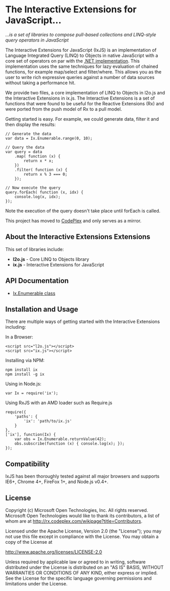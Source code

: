 # The Interactive Extensions for JavaScript... #
*...is a set of libraries to compose pull-based collections and LINQ-style query operators in JavaScript*

The Interactive Extensions for JavaScript (IxJS) is an implementation of Language Integrated Query (LINQ) to Objects in native JavaScript with a core set of operators on par with the [.NET implementation](http://msdn.microsoft.com/en-us/library/vstudio/bb397926.aspx).  This implementation uses the same techniques for lazy evaluation of chained functions, for example map/select and filter/where.  This allows you as the user to write rich expressive queries against a number of data sources without taking a performance hit.  

We provide two files, a core implementation of LINQ to Objects in l2o.js and the Interactive Extensions in ix.js.  The Interactive Extensions is a set of functions that were found to be useful for the Reactive Extensions (Rx) and were ported from the push model of Rx to a pull model.

Getting started is easy.  For example, we could generate data, filter it and then display the results:

	// Generate the data
	var data = Ix.Enumerable.range(0, 10);

	// Query the data
	var query = data
		.map( function (x) {
			return x * x;
		})
		.filter( function (x) {
			return x % 3 === 0;
		});

	// Now execute the query
	query.forEach( function (x, idx) {
		console.log(x, idx);
	});

Note the execution of the query doesn't take place until forEach is called.

This project has moved to [CodePlex](http://rx.codeplex.com/) and only serves as a mirror.

## About the Interactive Extensions Extensions ##

This set of libraries include:

- **l2o.js** - Core LINQ to Objects library
- **ix.js** - Interactive Extensions for JavaScript

##  API Documentation ##

- [Ix.Enumerable class](https://github.com/Reactive-Extensions/IxJS/wiki/Enumerable)

## Installation and Usage ##

There are multiple ways of getting started with the Interactive Extensions including:

In a Browser:

    <script src="l2o.js"></script>
    <script src="ix.js"></script>

Installing via NPM:

    npm install ix
    npm install -g ix

Using in Node.js:

    var Ix = require('ix');

Using RxJS with an AMD loader such as Require.js

    require({
        'paths': {
            'ix': 'path/to/ix.js'
        }
    },
    ['ix'], function(Ix) {
        var obs = Ix.Enumerable.returnValue(42);
        obs.subscribe(function (x) { console.log(x); });
    });

## Compatibility ##

IxJS has been thoroughly tested against all major browsers and supports IE6+, Chrome 4+, FireFox 1+, and Node.js v0.4+. 

## License ##

Copyright (c) Microsoft Open Technologies, Inc.  All rights reserved.
Microsoft Open Technologies would like to thank its contributors, a list
of whom are at http://rx.codeplex.com/wikipage?title=Contributors.

Licensed under the Apache License, Version 2.0 (the "License"); you
may not use this file except in compliance with the License. You may
obtain a copy of the License at

http://www.apache.org/licenses/LICENSE-2.0

Unless required by applicable law or agreed to in writing, software
distributed under the License is distributed on an "AS IS" BASIS,
WITHOUT WARRANTIES OR CONDITIONS OF ANY KIND, either express or
implied. See the License for the specific language governing permissions
and limitations under the License.